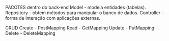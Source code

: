 PACOTES dentro do back-end
Model - modela entidades (tabelas).
Repository - obtem métodos para manipular o banco de dados.
Controller - forma de interação com aplicações externas.

CRUD
Create - PostMapping
Read - GetMapping
Update - PutMapping
Delete - DeleteMapping
